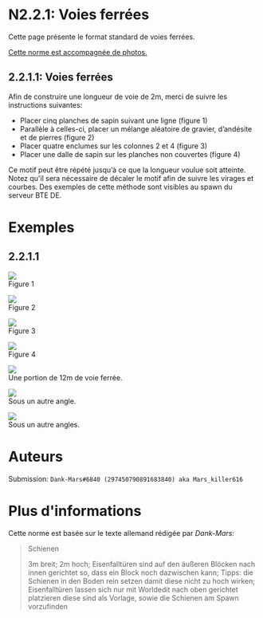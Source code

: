 # N2.2.1: Voies ferrées

Cette page présente le format standard de voies ferrées.

[Cette norme est accompagnée de photos.](#exemples)

## 2.2.1.1: Voies ferrées

Afin de construire une longueur de voie de 2m, merci de suivre les instructions suivantes:
* Placer cinq planches de sapin suivant une ligne (figure 1)
* Parallèle à celles-ci, placer un mélange aléatoire de gravier, d’andésite et de pierres (figure 2)
* Placer quatre enclumes sur les colonnes 2 et 4 (figure 3)
* Placer une dalle de sapin sur les planches non couvertes (figure 4)

Ce motif peut être répété jusqu’à ce que la longueur voulue soit atteinte. Notez qu'il sera nécessaire de décaler le motif afin de suivre les virages et courbes.
Des exemples de cette méthode sont visibles au spawn du serveur BTE DE.

# Exemples

## 2.2.1.1

![](https://cdn.discordapp.com/attachments/707321226405871647/707323373507837962/2020-05-06_20.13.53.png)  
Figure 1

![](https://cdn.discordapp.com/attachments/707321226405871647/707323374430453800/2020-05-06_20.15.43.png)  
Figure 2

![](https://cdn.discordapp.com/attachments/707321226405871647/707323375621767239/2020-05-06_20.16.43.png)  
Figure 3

![](https://cdn.discordapp.com/attachments/707321226405871647/707323376515022868/2020-05-06_20.17.42.png)  
Figure 4

![](https://cdn.discordapp.com/attachments/707321226405871647/707321276276146256/2020-05-06_20.10.16.png)  
Une portion de 12m de voie ferrée.

![](https://cdn.discordapp.com/attachments/707321226405871647/707321276792045598/2020-05-06_20.10.34.png)  
Sous un autre angle.

![](https://cdn.discordapp.com/attachments/707321226405871647/707321277559603260/2020-05-06_20.10.39.png)  
Sous un autre angles.

# Auteurs

Submission: `Dank-Mars#6840 (297450790891683840) aka Mars_killer616`

# Plus d'informations

Cette norme est basée sur le texte allemand rédigée par _Dank-Mars:_

> Schienen
>
> 3m breit; 2m hoch; Eisenfalltüren sind auf den äußeren Blöcken nach innen gerichtet so, dass ein Block noch dazwischen kann; Tipps: die Schienen in den Boden rein setzen damit diese nicht zu hoch wirken; Eisenfalltüren lassen sich nur mit Worldedit nach oben gerichtet platzieren diese sind als Vorlage, sowie die Schienen am Spawn vorzufinden